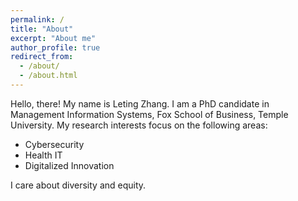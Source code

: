 ```yaml
---
permalink: /
title: "About"
excerpt: "About me"
author_profile: true
redirect_from: 
  - /about/
  - /about.html
---
```


Hello, there! My name is Leting Zhang. I am a PhD candidate in Management Information Systems, Fox School of Business, Temple University. My research interests focus on the following areas:

- Cybersecurity
- Health IT
- Digitalized Innovation

I care about diversity and equity.